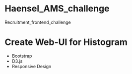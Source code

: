 # Haensel_AMS_challenge
Recruitment_frontend_challenge

# Create Web-UI for Histogram 
* Bootstrap
* D3.js
* Responsive Design
